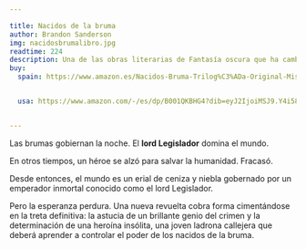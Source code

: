 ```yaml
---

title: Nacidos de la bruma
author: Brandon Sanderson 
img: nacidosbrumalibro.jpg
readtime: 224
description: Una de las obras literarias de Fantasía oscura que ha cambiado el mundo.
buy:
  spain: https://www.amazon.es/Nacidos-Bruma-Trilog%C3%ADa-Original-Mistborn/dp/8413149819?__mk_es_ES=%C3%85M%C3%85%C5%BD%C3%95%C3%91&crid=25H37TCS14P7I&dib=eyJ2IjoiMSJ9.Ig5qS5SeEbHkME-4wkMxebhNFNx-Vgkp7cPDTUaQ_qb7stgbrqos3x8XnegKKCH3SGfSrxnCFTtFpd_kwlgTih6krOqo9kycqtFDCT_lftODJj37Yow0TyDLr_jBgNEXP8rCajzNSvKLRPivhDlUFzepbWNabP8RUVaXDUc-hZMtuB9GZGO0FtimJk-fgSC0VaTwB7DzUXOMGzVhYO1gZcBcTnccJdZ3nmJDd7QDsyo.e3KNB9znAtVwKRDb41aI0dToT_oy2WX9vpRjOMDQeWc&dib_tag=se&keywords=nacidos+de+la+bruma&qid=1757233105&s=books&sprefix=nacidos+de+la+bruma%2Cstripbooks%2C70&sr=1-2


  usa: https://www.amazon.com/-/es/dp/B001QKBHG4?dib=eyJ2IjoiMSJ9.Y4i58UZQ0zTk3GXBLMXUYlJjxISwapMbVQuBpoFjQsu0ccV6COAcjb6WjN9vOiDKFnPg4nEh-2xg0CXWO6lS5EeGvh5noLPj0_sGGnzvCAKh8fZ4j8V529rxHqnYf6lplYR9Z1hQI5mi-d3YwEWh3jikqXAl4j27gw1nr8Ihp-3CFr43jdhkHNTPYubIsCReW63SyuKnwhPbIZ77k6Xyj53p3iJA2I6bUuCrK7d6qRI.lxaqewS3anqCnScARBaF_n8oHCcy_4E9Urey3tPZi8I&dib_tag=se&qid=1757233185&refinements=p_lbr_books_series_browse-bin%3AMistborn&s=books&sr=1-3


---
```


Las brumas gobiernan la noche. El **lord Legislador** domina el mundo.

En otros tiempos, un héroe se alzó para salvar la humanidad. Fracasó.

Desde entonces, el mundo es un erial de ceniza y niebla gobernado por un emperador inmortal conocido como el lord Legislador.

Pero la esperanza perdura. Una nueva revuelta cobra forma cimentándose en la treta definitiva: la astucia de un brillante genio del crimen y la determinación de una heroína insólita, una joven ladrona callejera que deberá aprender a controlar el poder de los nacidos de la bruma.
